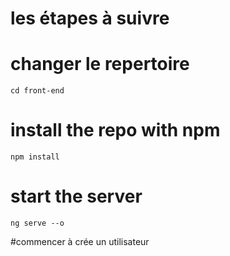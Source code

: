 # les étapes à suivre

# changer le repertoire
    cd front-end

# install the repo with npm
    npm install

# start the server
    ng serve --o


#commencer à crée un utilisateur
